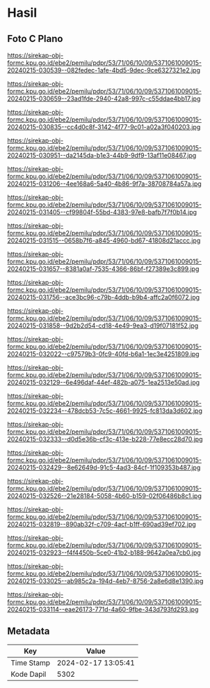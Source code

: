 # Hasil

## Foto C Plano

https://sirekap-obj-formc.kpu.go.id/ebe2/pemilu/pdpr/53/71/06/10/09/5371061009015-20240215-030539--082fedec-1afe-4bd5-9dec-9ce6327321e2.jpg

https://sirekap-obj-formc.kpu.go.id/ebe2/pemilu/pdpr/53/71/06/10/09/5371061009015-20240215-030659--23ad1fde-2940-42a8-997c-c55ddae4bb17.jpg

https://sirekap-obj-formc.kpu.go.id/ebe2/pemilu/pdpr/53/71/06/10/09/5371061009015-20240215-030835--cc4d0c8f-3142-4f77-9c01-a02a3f040203.jpg

https://sirekap-obj-formc.kpu.go.id/ebe2/pemilu/pdpr/53/71/06/10/09/5371061009015-20240215-030951--da2145da-b1e3-44b9-9df9-13af11e08467.jpg

https://sirekap-obj-formc.kpu.go.id/ebe2/pemilu/pdpr/53/71/06/10/09/5371061009015-20240215-031206--4ee168a6-5a40-4b86-9f7a-38708784a57a.jpg

https://sirekap-obj-formc.kpu.go.id/ebe2/pemilu/pdpr/53/71/06/10/09/5371061009015-20240215-031405--cf99804f-55bd-4383-97e8-bafb7f7f0b14.jpg

https://sirekap-obj-formc.kpu.go.id/ebe2/pemilu/pdpr/53/71/06/10/09/5371061009015-20240215-031515--0658b7f6-a845-4960-bd67-41808d21accc.jpg

https://sirekap-obj-formc.kpu.go.id/ebe2/pemilu/pdpr/53/71/06/10/09/5371061009015-20240215-031657--8381a0af-7535-4366-86bf-f27389e3c899.jpg

https://sirekap-obj-formc.kpu.go.id/ebe2/pemilu/pdpr/53/71/06/10/09/5371061009015-20240215-031756--ace3bc96-c79b-4ddb-b9b4-affc2a0f6072.jpg

https://sirekap-obj-formc.kpu.go.id/ebe2/pemilu/pdpr/53/71/06/10/09/5371061009015-20240215-031858--9d2b2d54-cd18-4e49-9ea3-d19f07181f52.jpg

https://sirekap-obj-formc.kpu.go.id/ebe2/pemilu/pdpr/53/71/06/10/09/5371061009015-20240215-032022--c97579b3-0fc9-40fd-b6a1-1ec3e4251809.jpg

https://sirekap-obj-formc.kpu.go.id/ebe2/pemilu/pdpr/53/71/06/10/09/5371061009015-20240215-032129--6e496daf-44ef-482b-a075-1ea2513e50ad.jpg

https://sirekap-obj-formc.kpu.go.id/ebe2/pemilu/pdpr/53/71/06/10/09/5371061009015-20240215-032234--478dcb53-7c5c-4661-9925-fc813da3d602.jpg

https://sirekap-obj-formc.kpu.go.id/ebe2/pemilu/pdpr/53/71/06/10/09/5371061009015-20240215-032333--d0d5e36b-cf3c-413e-b228-77e8ecc28d70.jpg

https://sirekap-obj-formc.kpu.go.id/ebe2/pemilu/pdpr/53/71/06/10/09/5371061009015-20240215-032429--8e62649d-91c5-4ad3-84cf-1f109353b487.jpg

https://sirekap-obj-formc.kpu.go.id/ebe2/pemilu/pdpr/53/71/06/10/09/5371061009015-20240215-032526--21e28184-5058-4b60-b159-02f06486b8c1.jpg

https://sirekap-obj-formc.kpu.go.id/ebe2/pemilu/pdpr/53/71/06/10/09/5371061009015-20240215-032819--890ab32f-c709-4acf-b1ff-690ad39ef702.jpg

https://sirekap-obj-formc.kpu.go.id/ebe2/pemilu/pdpr/53/71/06/10/09/5371061009015-20240215-032923--f4f4450b-5ce0-41b2-b188-9642a0ea7cb0.jpg

https://sirekap-obj-formc.kpu.go.id/ebe2/pemilu/pdpr/53/71/06/10/09/5371061009015-20240215-033025--ab985c2a-194d-4eb7-8756-2a8e6d8e1390.jpg

https://sirekap-obj-formc.kpu.go.id/ebe2/pemilu/pdpr/53/71/06/10/09/5371061009015-20240215-033114--eae26173-771d-4a60-9fbe-343d793fd293.jpg


## Metadata

| Key        | Value               |
| ---------- | ------------------- |
| Time Stamp | 2024-02-17 13:05:41 |
| Kode Dapil | 5302                |



